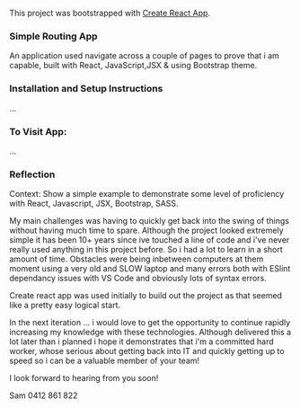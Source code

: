 This project was bootstrapped with [Create React App](https://github.com/facebook/create-react-app).

### Simple Routing App

An application used navigate across a couple of pages to prove that i am capable, built with React, JavaScript,JSX & using Bootstrap theme.


### Installation and Setup Instructions

...

### To Visit App:

...

### Reflection
Context: Show a simple example to demonstrate some level of proficiency with React, Javascript, JSX, Bootstrap, SASS.

My main challenges was having to quickly get back into the swing of things without having much time to spare.
Although the project looked extremely simple it has been 10+ years since ive touched a line of code and i've never really used anything in this project before. So i had a lot to learn in a short amount of time.
Obstacles were being inbetween computers at them moment using a very old and SLOW laptop and many errors both with ESlint dependancy issues with VS Code and obviously lots of syntax errors.

Create react app was used initially to build out the project as that seemed like a pretty easy logical start.

In the next iteration ... i would love to get the opportunity to continue rapidly increasing my knowledge with these technologies. Although delivered this a lot later than i planned i hope it demonstrates that i'm a committed hard worker, whose serious about getting back into IT and quickly getting up to speed so i can be a valuable member of your team!

I look forward to hearing from you soon!

Sam
0412 861 822